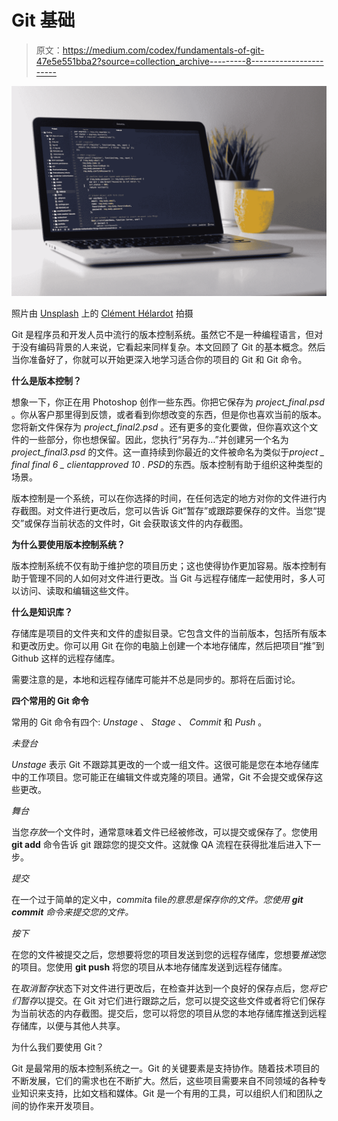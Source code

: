 # Git 基础

> 原文：<https://medium.com/codex/fundamentals-of-git-47e5e551bba2?source=collection_archive---------8----------------------->

![](img/39b7bc46061de97c02209783cd46fb7c.png)

照片由 [Unsplash](https://unsplash.com?utm_source=medium&utm_medium=referral) 上的 [Clément Hélardot](https://unsplash.com/@clemhlrdt?utm_source=medium&utm_medium=referral) 拍摄

Git 是程序员和开发人员中流行的版本控制系统。虽然它不是一种编程语言，但对于没有编码背景的人来说，它看起来同样复杂。本文回顾了 Git 的基本概念。然后当你准备好了，你就可以开始更深入地学习适合你的项目的 Git 和 Git 命令。

**什么是版本控制？**

想象一下，你正在用 Photoshop 创作一些东西。你把它保存为 *project_final.psd* 。你从客户那里得到反馈，或者看到你想改变的东西，但是你也喜欢当前的版本。您将新文件保存为 *project_final2.psd* 。还有更多的变化要做，但你喜欢这个文件的一些部分，你也想保留。因此，您执行“另存为…”并创建另一个名为 *project_final3.psd* 的文件。这一直持续到你最近的文件被命名为类似于*project _ final final 6 _ clientapproved 10 . PSD*的东西。版本控制有助于组织这种类型的场景。

版本控制是一个系统，可以在你选择的时间，在任何选定的地方对你的文件进行内存截图。对文件进行更改后，您可以告诉 Git“暂存”或跟踪要保存的文件。当您“提交”或保存当前状态的文件时，Git 会获取该文件的内存截图。

**为什么要使用版本控制系统？**

版本控制系统不仅有助于维护您的项目历史；这也使得协作更加容易。版本控制有助于管理不同的人如何对文件进行更改。当 Git 与远程存储库一起使用时，多人可以访问、读取和编辑这些文件。

**什么是知识库？**

存储库是项目的文件夹和文件的虚拟目录。它包含文件的当前版本，包括所有版本和更改历史。你可以用 Git 在你的电脑上创建一个本地存储库，然后把项目“推”到 Github 这样的远程存储库。

需要注意的是，本地和远程存储库可能并不总是同步的。那将在后面讨论。

**四个常用的 Git 命令**

常用的 Git 命令有四个: *Unstage* 、 *Stage* 、 *Commit* 和 *Push* 。

*未登台*

*Unstage* 表示 Git 不跟踪其更改的一个或一组文件。这很可能是您在本地存储库中的工作项目。您可能正在编辑文件或克隆的项目。通常，Git 不会提交或保存这些更改。

*舞台*

当您*存放*一个文件时，通常意味着文件已经被修改，可以提交或保存了。您使用 **git add** 命令告诉 git 跟踪您的提交文件。这就像 QA 流程在获得批准后进入下一步。

*提交*

在一个过于简单的定义中，c*ommit*a file*的意思是保存你的文件。您使用 **git commit** 命令来提交您的文件。*

*按下*

在您的文件被提交之后，您想要将您的项目发送到您的远程存储库，您想要*推送*您的项目。您使用 **git push** 将您的项目从本地存储库发送到远程存储库。

在*取消暂存*状态下对文件进行更改后，在检查并达到一个良好的保存点后，您*将它们暂存*以提交。在 Git 对它们进行跟踪之后，您可以提交这些文件或者将它们保存为当前状态的内存截图。提交后，您可以将您的项目从您的本地存储库推送到远程存储库，以便与其他人共享。

为什么我们要使用 Git？

Git 是最常用的版本控制系统之一。Git 的关键要素是支持协作。随着技术项目的不断发展，它们的需求也在不断扩大。然后，这些项目需要来自不同领域的各种专业知识来支持，比如文档和媒体。Git 是一个有用的工具，可以组织人们和团队之间的协作来开发项目。